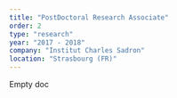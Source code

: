 ```yaml
---
title: "PostDoctoral Research Associate"
order: 2
type: "research"
year: "2017 - 2018"
company: "Institut Charles Sadron"
location: "Strasbourg (FR)"
---
```


Empty doc
